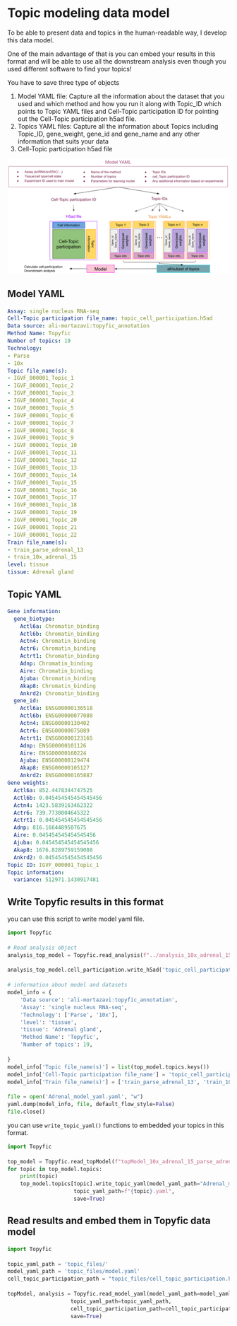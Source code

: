 # Topic modeling data model

To be able to present data and topics in the human-readable way, I develop this data model.

One of the main advantage of that is you can embed your results in this format and will be able to use all the downstream analysis even though you used different software to find your topics!

You have to save three type of objects
1. Model YAML file: Capture all the information about the dataset that you used and which method and how you run it along with Topic_ID which points to Topic YAML files and Cell-Topic participation ID for pointing out the Cell-Topic participation h5ad file.
2. Topics YAML files: Capture all the information about Topics including Topic_ID, gene_weight, gene_id and gene_name and any other information that suits your data
3. Cell-Topic participation h5ad file

![data model](../docs/dataModel.png)


## Model YAML
```yaml
Assay: single nucleus RNA-seq
Cell-Topic participation file_name: topic_cell_participation.h5ad
Data source: ali-mortazavi:topyfic_annotation
Method Name: Topyfic
Number of topics: 19
Technology:
- Parse
- 10x
Topic file_name(s):
- IGVF_000001_Topic_1
- IGVF_000001_Topic_2
- IGVF_000001_Topic_3
- IGVF_000001_Topic_4
- IGVF_000001_Topic_5
- IGVF_000001_Topic_6
- IGVF_000001_Topic_7
- IGVF_000001_Topic_8
- IGVF_000001_Topic_9
- IGVF_000001_Topic_10
- IGVF_000001_Topic_11
- IGVF_000001_Topic_12
- IGVF_000001_Topic_13
- IGVF_000001_Topic_14
- IGVF_000001_Topic_15
- IGVF_000001_Topic_16
- IGVF_000001_Topic_17
- IGVF_000001_Topic_18
- IGVF_000001_Topic_19
- IGVF_000001_Topic_20
- IGVF_000001_Topic_21
- IGVF_000001_Topic_22
Train file_name(s):
- train_parse_adrenal_13
- train_10x_adrenal_15
level: tissue
tissue: Adrenal gland
```

## Topic YAML

```yaml
Gene information:
  gene_biotype:
    Actl6a: Chromatin_binding
    Actl6b: Chromatin_binding
    Actn4: Chromatin_binding
    Actr6: Chromatin_binding
    Actrt1: Chromatin_binding
    Adnp: Chromatin_binding
    Aire: Chromatin_binding
    Ajuba: Chromatin_binding
    Akap8: Chromatin_binding
    Ankrd2: Chromatin_binding
  gene_id:
    Actl6a: ENSG00000136518
    Actl6b: ENSG00000077080
    Actn4: ENSG00000130402
    Actr6: ENSG00000075089
    Actrt1: ENSG00000123165
    Adnp: ENSG00000101126
    Aire: ENSG00000160224
    Ajuba: ENSG00000129474
    Akap8: ENSG00000105127
    Ankrd2: ENSG00000165887
Gene weights:
  Actl6a: 852.4478344747525
  Actl6b: 0.045454545454545456
  Actn4: 1423.5839163462322
  Actr6: 739.7730004645322
  Actrt1: 0.045454545454545456
  Adnp: 816.1664489507675
  Aire: 0.045454545454545456
  Ajuba: 0.045454545454545456
  Akap8: 1676.8289759159088
  Ankrd2: 0.045454545454545456
Topic ID: IGVF_000001_Topic_1
Topic information:
  variance: 512971.1430917481
```

## Write Topyfic results in this format

you can use this script to write model yaml file.

```python 
import Topyfic

# Read analysis object
analysis_top_model = Topyfic.read_analysis(f"../analysis_10x_adrenal_15_parse_adrenal_13.p")

analysis_top_model.cell_participation.write_h5ad('topic_cell_participation.h5ad')

# information about model and datasets
model_info = {
    'Data source': 'ali-mortazavi:topyfic_annotation',
    'Assay': 'single nucleus RNA-seq',
    'Technology': ['Parse', '10x'],
    'level': 'tissue',
    'tissue': 'Adrenal gland',
    'Method Name': 'Topyfic',
    'Number of topics': 19,
    
}
model_info['Topic file_name(s)'] = list(top_model.topics.keys())
model_info['Cell-Topic participation file_name'] = 'topic_cell_participation.h5ad'
model_info['Train file_name(s)'] = ['train_parse_adrenal_13', 'train_10x_adrenal_15']

file = open('Adrenal_model_yaml.yaml', "w")
yaml.dump(model_info, file, default_flow_style=False)
file.close()
```

you can use `write_topic_yaml()` functions to embedded your topics in this format.

```python 
import Topyfic

top_model = Topyfic.read_topModel(f"topModel_10x_adrenal_15_parse_adrenal_13.p")
for topic in top_model.topics:
    print(topic)
    top_model.topics[topic].write_topic_yaml(model_yaml_path="Adrenal_model_yaml.yaml", 
                     topic_yaml_path=f"{topic}.yaml", 
                     save=True)
```

## Read results and embed them in Topyfic data model

```python 
import Topyfic

topic_yaml_path = 'topic_files/'
model_yaml_path = 'topic_files/model.yaml'
cell_topic_participation_path = "topic_files/cell_topic_participation.h5ad"

topModel, analysis = Topyfic.read_model_yaml(model_yaml_path=model_yaml_path,
                    topic_yaml_path=topic_yaml_path,
                    cell_topic_participation_path=cell_topic_participation_path,
                    save=True)

```


